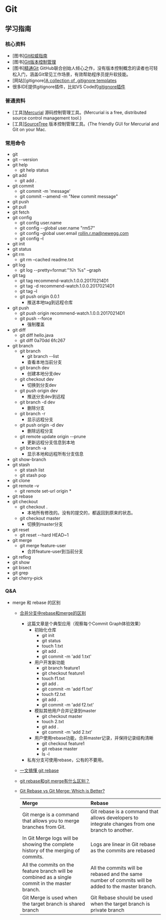 # Git

## 学习指南

### 核心资料

* [图书][Git权威指南](http://product.dangdang.com/21108669.html)
* [图书][Git版本控制管理](http://product.dangdang.com/23657840.html)
* [图书][精通Git](http://product.dangdang.com/25166975.html) GitHub联合创始人倾心之作，没有版本控制概念的读者也可轻松入门，涵盖Git常见工作场景，有效帮助程序员提升软技能。
* [网站][gitignore][A collection of .gitignore templates](https://github.com/github/gitignore)
* 很多IDE提供gitignore插件，比如VS Code的[gitignore插件](https://marketplace.visualstudio.com/items?itemName=codezombiech.gitignore)

### 普通资料

* [工具][Mercurial](https://www.mercurial-scm.org) 源码控制管理工具。(Mercurial is a free, distributed source control management tool.)
* [工具][SourceTree](https://www.sourcetreeapp.com/) 版本控制管理工具。(The friendly GUI for Mercurial and Git on your Mac.

### 常用命令

* git
* git --version
* git help
  * git help status
* git add
  * git add .
* git commit
  * git commit -m 'message'
  * git commit --amend -m "New commit message"
* git push
* git pull
* git fetch
* git config
  * git config user.name
  * git config --global user.name "rm57"
  * git config –global user.email rollin.r.ma@newegg.com
  * git config –l
* git init
* git status
* git rm
  * git rm –cached readme.txt
* git log
  * git log --pretty=format:"%h %s" –graph
* git tag
  * git tag recommend-watch.1.0.0.20170214D1
  * git tag -d recommend-watch.1.0.0.20170214D1
  * git tag –l
  * git push origin 0.0.1
    * 推送本地tag到远程仓库
* git push
  * git push origin recommend-watch.1.0.0.20170214D1
  * git push --force
    * 强制覆盖
* git diff
  * git diff hello.java
  * git diff 0a70dd 6fc267
* git branch
  * git branch
    * git branch --list
    * 查看本地当前分支
  * git branch dev
    * 创建本地分支dev
  * git checkout dev
    * 切换到分支dev
  * git push origin dev
    * 推送分支dev到远程
  * git branch -d dev
    * 删除分支
  * git branch -r
    * 显示远程分支
  * git push origin -d dev
    * 删除远程分支
  * git remote update origin --prune
    * 更新远程分支信息到本地
  * git branch -a
    * 显示本地和远程所有分支信息
* git show-branch
* git stash
  * git stash list
  * git stash pop
* git clone
* git remote –v
  * git remote set-url origin *
* git rebase
* git checkout
  * git checkout .
    * 本地所有修改的。没有的提交的，都返回到原来的状态。
  * git checkout master
    * 切换到master分支
* git reset
  * git reset --hard HEAD~1
* git merge
  * git merge feature-user
    * 合并feature-user到当前分支
* git reflog
* git show
* git bisect
* git grep
* git cherry-pick

### Q&A

* merge 和 rebase 的区别
  * [合并分支中rebase和merge的区别](https://juejin.cn/post/7123826435357147166)
    * 这篇文章是个典型应用（观察每个Commit Graph体验效果）
      * 初始化仓库
        * git init
        * git status
        * touch 1.txt
        * git add .
        * git commit -m 'add 1.txt'
      * 用户开发新功能
        * git branch feature1
        * git checkout feature1
        * touch f1.txt
        * git add .
        * git commit -m 'add f1.txt'
        * touch f2.txt
        * git add .
        * git commit -m 'add f2.txt'
      * 模拟其他用户合并记录到master
        * git checkout master
        * touch 2.txt
        * git add .
        * git commit -m 'add 2.txt'
      * 用户使用rebase功能，合并master记录，并保持记录结构清晰
        * git checkout feature1
        * git rebase master
        * ls -l
    * 私有分支可使用rebase，公有的不要用。
  * [一文搞懂 git rebase](https://juejin.cn/post/7038093620628422669)
  * [git rebase和git merge有什么区别？](https://joyohub.com/2020/04/06/git-rebase/)
  * [Git Rebase vs Git Merge: Which is Better?](https://www.edureka.co/blog/git-rebase-vs-merge)

    | Merge                                                                                           | Rebase                                                                                             |
    | :---------------------------------------------------------------------------------------------- | :------------------------------------------------------------------------------------------------- |
    | Git merge is a command that allows you to merge branches from Git.                              | Git rebase is a command that allows developers to integrate changes from one branch to another.    |
    | In Git Merge logs will be showing the complete history of the merging of commits.               | Logs are linear in Git rebase as the commits are rebased                                           |
    | All the commits on the feature branch will be combined as a single commit in the master branch. | All the commits will be rebased and the same number of commits will be added to the master branch. |
    | Git Merge is used when the target branch is shared branch                                       | Git Rebase should be used when the target branch is private branch                                 |
